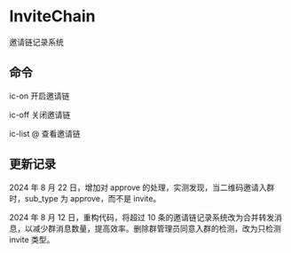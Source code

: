# InviteChain

邀请链记录系统

## 命令

ic-on 开启邀请链

ic-off 关闭邀请链

ic-list @ 查看邀请链

## 更新记录

2024 年 8 月 22 日，增加对 approve 的处理，实测发现，当二维码邀请入群时，sub_type 为 approve，而不是 invite。

2024 年 8 月 12 日，重构代码，将超过 10 条的邀请链记录系统改为合并转发消息，以减少群消息数量，提高效率。删除群管理员同意入群的检测，改为只检测 invite 类型。
